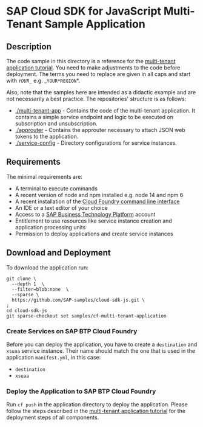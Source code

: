 # SAP Cloud SDK for JavaScript Multi-Tenant Sample Application

## Description

The code sample in this directory is a reference for the [multi-tenant application tutorial](https://sap.github.io/cloud-sdk/docs/js/tutorials/multi-tenant-application).
You need to make adjustments to the code before deployment.
The terms you need to replace are given in all caps and start with _`YOUR_`_ e.g. _`YOUR*REGION`*.

Also, note that the samples here are intended as a didactic example and are not necessarily a best practice.
The repositories' structure is as follows:

- [./multi-tenant-app](./multi-tenant-app) - Contains the code of the multi-tenant application.
  It contains a simple service endpoint and logic to be executed on subscription and unsubscription.
- [./approuter](./approuter) - Contains the approuter necessary to attach JSON web tokens to the application.
- [./service-config](./service-config) - Directory configurations for service instances.

## Requirements

The minimal requirements are:

- A terminal to execute commands
- A recent version of node and npm installed e.g. node 14 and npm 6
- A recent installation of the [Cloud Foundry command line interface](https://developers.sap.com/tutorials/cp-cf-download-cli.html)
- An IDE or a text editor of your choice
- Access to a [SAP Business Technology Platform](https://www.sap.com/products/business-technology-platform.html) account
- Entitlement to use resources like service instance creation and application processing units
- Permission to deploy applications and create service instances

## Download and Deployment

To download the application run:

```
git clone \
  --depth 1  \
  --filter=blob:none  \
  --sparse \
  https://github.com/SAP-samples/cloud-sdk-js.git \
;
cd cloud-sdk-js
git sparse-checkout set samples/cf-multi-tenant-application
```

### Create Services on SAP BTP Cloud Foundry

Before you can deploy the application, you have to create a `destination` and `xsuaa` service instance.
Their name should match the one that is used in the application `manifest.yml`, in this case:

- `destination`
- `xsuaa`

### Deploy the Application to SAP BTP Cloud Foundry

Run `cf push` in the application directory to deploy the application.
Please follow the steps described in the [multi-tenant application tutorial](https://sap.github.io/cloud-sdk/docs/js/tutorials/multi-tenant-application) for the deployment steps of all components.
